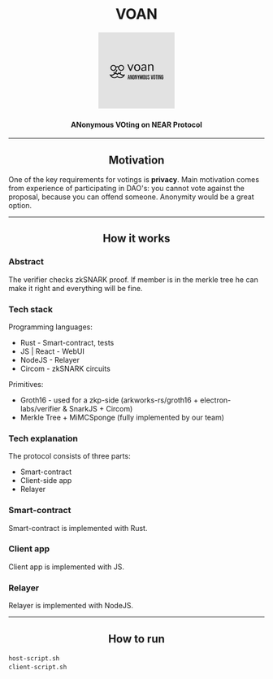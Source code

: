 <h1 align="center">VOAN</h1>
<p align="center">
    <img src="./images/voan-logo.jpeg" width="150">
</p>
<h4 align="center">ANonymous VOting on NEAR Protocol</h4>

___

<h2 align="center">Motivation</h2>

One of the key requirements for votings is **privacy**. Main motivation comes from experience of participating in DAO's: you cannot vote against the proposal, because you can offend someone. Anonymity would be a great option.

---

<h2 align="center">How it works</h2>

### Abstract
The verifier checks zkSNARK proof. If member is in the merkle tree he can make it right and everything will be fine.

### Tech stack
Programming languages: 
* Rust - Smart-contract, tests
* JS | React - WebUI
* NodeJS - Relayer
* Circom - zkSNARK circuits

Primitives:
* Groth16 - used for a zkp-side (arkworks-rs/groth16 + electron-labs/verifier & SnarkJS + Circom)
* Merkle Tree + MiMCSponge (fully implemented by our team)

### Tech explanation
The protocol consists of three parts:
* Smart-contract
* Client-side app
* Relayer

### Smart-contract
Smart-contract is implemented with Rust. 

### Client app
Client app is implemented with JS.

### Relayer

Relayer is implemented with NodeJS.

---

<h2 align="center">How to run</h2>

```bash
host-script.sh
client-script.sh
```
